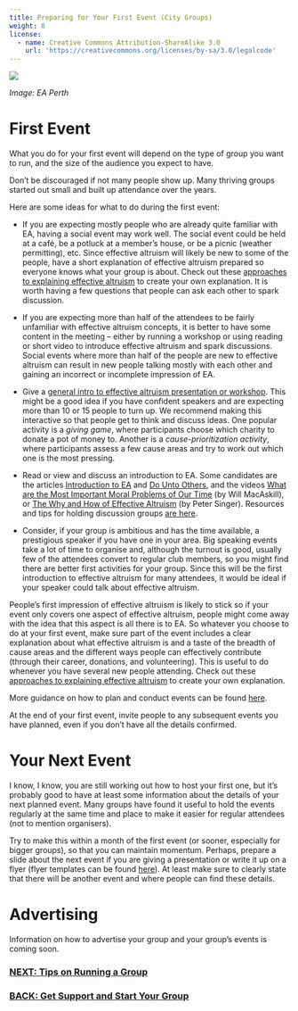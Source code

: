 ```yaml
---
title: Preparing for Your First Event (City Groups)
weight: 8
license:
  - name: Creative Commons Attribution-ShareAlike 3.0
    url: 'https://creativecommons.org/licenses/by-sa/3.0/legalcode'
---
```

<p class="large_image_wrapper">
<img src="/img/startperth1.png" />
</p>

_Image: EA Perth_

# First Event
What you do for your first event will depend on the type of group you want to run, and the size of the audience you expect to have.

Don’t be discouraged if not many people show up. Many thriving groups started out small and built up attendance over the years.

Here are some ideas for what to do during the first event:

* If you are expecting mostly people who are already quite familiar with EA, having a social event may work well. The social event could be held at a café, be a potluck at a member’s house, or be a picnic (weather permitting), etc. Since effective altruism will likely be new to some of the people, have a short explanation of effective altruism prepared so everyone knows what your group is about. Check out these <a target="_blank" href="/learn/communicate-ea/">approaches to explaining effective altruism</a> to create your own explanation. It is worth having a few questions that people can ask each other to spark discussion.

* If you are expecting more than half of the attendees to be fairly unfamiliar with effective altruism concepts, it is better to have some content in the meeting – either by running a workshop or using reading or short video to introduce effective altruism and spark discussions. Social events where more than half of the people are new to effective altruism can result in new people talking mostly with each other and gaining an incorrect or incomplete impression of EA.

* Give a <a target="_blank" href="/events/intro/">general intro to effective altruism presentation or workshop</a>. This might be a good idea if you have confident speakers and are expecting more than 10 or 15 people to turn up. We recommend making this interactive so that people get to think and discuss ideas. One popular activity is a _giving game_, where participants choose which charity to donate a pot of money to. Another is a _cause-prioritization activity_, where participants assess a few cause areas and try to work out which one is the most pressing.

* Read or view and discuss an introduction to EA. Some candidates are the articles <a target="_blank" href=https://www.effectivealtruism.org/articles/introduction-to-effective-altruism/>Introduction to EA</a> and <a target="_blank" href="https://www.effectivealtruism.org/articles/efficient-charity-do-unto-others/">Do Unto Others</a>, and the videos <a target="_blank" href="https://www.ted.com/talks/will_macaskill_how_can_we_do_the_most_good_for_the_world">What are the Most Important Moral Problems of Our Time</a> (by Will MacAskill), or <a target="_blank" href="https://www.ted.com/talks/peter_singer_the_why_and_how_of_effective_altruism">The Why and How of Effective Altruism</a> (by Peter Singer). Resources and tips for holding discussion groups <a target="_blank" href="/events/discussion/">are here</a>.

* Consider, if your group is ambitious and has the time available, a prestigious speaker if you have one in your area. Big speaking events take a lot of time to organise and, although the turnout is good, usually few of the attendees convert to regular club members, so you might find there are better first activities for your group. Since this will be the first introduction to effective altruism for many attendees, it would be ideal if your speaker could talk about effective altruism. 

People’s first impression of effective altruism is likely to stick so if your event only covers one aspect of effective altruism, people might come away with the idea that this aspect is all there is to EA. So whatever you choose to do at your first event, make sure part of the event includes a clear explanation about what effective altruism is and a taste of the breadth of cause areas and the different ways people can effectively contribute (through their career, donations, and volunteering). This is useful to do whenever you have several new people attending. Check out these <a target="_blank" href="/learn/articles/what-to-say/">approaches to explaining effective altruism</a> to create your own explanation. 

More guidance on how to plan and conduct events can be found <a target="_blank" href="/events/">here</a>. 


At the end of your first event, invite people to any subsequent events you have planned, even if you don’t have all the details confirmed. 

 
# Your Next Event
I know, I know, you are still working out how to host your first one, but it’s probably good to have at least some information about the details of your next planned event. Many groups have found it useful to hold the events regularly at the same time and place to make it easier for regular attendees (not to mention organisers).  

Try to make this within a month of the first event (or sooner, especially for bigger groups), so that you can maintain momentum. Perhaps, prepare a slide about the next event if you are giving a presentation or write it up on a flyer (flyer templates can be found <a target=
"_blank" href="/graphics/editable-graphics/">here</a>). At least make sure to clearly state that there will be another event and where people can find these details. 


# Advertising

Information on how to advertise your group and your group’s events is coming soon.

### [NEXT: Tips on Running a Group](/tips/)

### [BACK: Get Support and Start Your Group](/start/support/)
